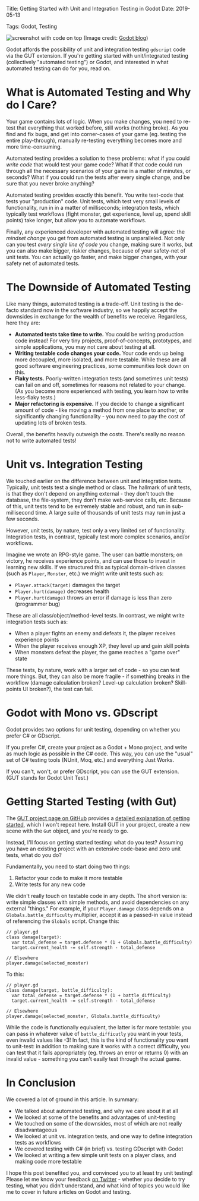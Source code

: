 Title: Getting Started with Unit and Integration Testing in Godot
Date: 2019-05-13

Tags: Godot, Testing

![screenshot with code on top](https://i.imgur.com/F3hoasj.jpg)
(Image credit: [Godot blog](https://godotengine.org/article/tests-needed-godot-2-1-4-beta))

Godot affords the possibility of unit and integration testing `gdscript` code via the GUT extension. If you're getting started with unit/integrated testing (collectively "automated testing") or Godot, and interested in what automated testing can do for you, read on.

# What is Automated Testing and Why do I Care?

Your game contains lots of logic. When you make changes, you need to re-test that everything that worked before, still works (nothing broke). As you find and fix bugs, and get into corner-cases of your game (eg. testing the entire play-through), manually re-testing everything becomes more and more time-consuming.

Automated testing provides a solution to these problems: what if you could *write code* that would test your game code? What if that code could run through all the necessary scenarios of your game in a matter of minutes, or seconds? What if you could run the tests after every single change, and be sure that you never broke anything?

Automated testing provides exactly this benefit. You write test-code that tests your "production" code. Unit tests, which test very small levels of functionality, run in in a matter of milliseconds; integration tests, which typically test workflows (fight monster, get experience, level up, spend skill points) take longer, but allow you to automate workflows.

Finally, any experienced developer with automated testing will agree: the *mindset change* you get from automated testing is unparalleled. Not only can you test *every single line of code* you change, making sure it works, but you can also make bigger, riskier changes, because of your safety-net of unit tests. You can actually go faster, and make bigger changes, with your safety net of automated tests.

# The Downside of Automated Testing

Like many things, automated testing is a trade-off. Unit testing is the de-facto standard now in the software industry, so we happily accept the downsides in exchange for the wealth of benefits we receive. Regardless, here they are:

- **Automated tests take time to write.** You could be writing production code instead! For very tiny projects, proof-of-concepts, prototypes, and simple applications, you may not care about testing at all.
- **Writing testable code changes your code.** Your code ends up being more decoupled, more isolated, and more testable. While these are all good software engineering practices, some communities look down on this.
- **Flaky tests.** Poorly-written integration tests (and sometimes unit tests) can fail on and off, sometimes for reasons not related to your change. (As you become more experienced with testing, you learn how to write less-flaky tests.)
- **Major refactoring is expensive.** If you decide to change a significant amount of code - like moving a method from one place to another, or significantly changing functionality - you now need to pay the cost of updating lots of broken tests.

Overall, the benefits heavily outweigh the costs. There's really no reason not to write automated tests!

# Unit vs. Integration Testing

We touched earlier on the difference between unit and integration tests. Typically, unit tests test a single method or class. The hallmark of unit tests, is that they don't depend on anything external - they don't touch the database, the file-system, they don't make web-service calls, etc. Because of this, unit tests tend to be extremely stable and robust, and run in sub-millisecond time. A large suite of thousands of unit tests may run in just a few seconds.

However, unit tests, by nature, test only a very limited set of functionality. Integration tests, in contrast, typically test more complex scenarios, and/or workflows.

Imagine we wrote an RPG-style game. The user can battle monsters; on victory, he receives experience points, and can use those to invest in learning new skills.  If we structured this as typical domain-driven classes (such as `Player`, `Monster`, etc.) we might write unit tests such as:

- `Player.attack(target)` damages the target
- `Player.hurt(damage)` decreases health
- `Player.hurt(damage)` throws an error if damage is less than zero (programmer bug)

These are all class/object/method-level tests. In contrast, we might write integration tests such as:

- When a player fights an enemy and defeats it, the player receives experience points
- When the player receives enough XP, they level up and gain skill points
- When monsters defeat the player, the game reaches a "game over" state

These tests, by nature, work with a larger set of code - so you can test more things. But, they can also be more fragile - if something breaks in the workflow (damage calculation broken? Level-up calculation broken? Skill-points UI broken?), the test can fail.

# Godot with  Mono vs. GDscript

Godot provides two options for unit testing, depending on whether you prefer C# or GDscript.

If you prefer C#, create your project as a Godot + Mono project, and write as much logic as possible in the C# code. This way, you can use the "usual" set of C# testing tools (NUnit, Moq, etc.) and everything Just Works.

If you can't, won't, or prefer GDscript, you can use the GUT extension. (GUT stands for Godot Unit Test.)

# Getting Started Testing (with Gut)

The [GUT project page on GitHub](https://github.com/bitwes/Gut) provides a [detailed explanation of getting started](https://github.com/bitwes/Gut/wiki/Install), which I won't repeat here. Install GUT in your project, create a new scene with the `Gut` object, and you're ready to go.

Instead, I'll focus on getting started testing: what do you test? Assuming you have an existing project with an extensive code-base and zero unit tests, what do you do?

Fundamentally, you need to start doing two things:

1) Refactor your code to make it more testable
2) Write tests for any new code

We didn't really touch on testable code in any depth. The short version is: write simple classes with simple methods, and avoid dependencies on any external "things." For example, if your `Player.damage` class depends on a `Globals.battle_difficulty` multiplier, accept it as a passed-in value instead of referencing the `Globals` script. Change this:

```
// player.gd
class damage(target):
  var total_defense = target.defense * (1 + Globals.battle_difficulty)
  target.current_health -= self.strength - total_defense

// Elsewhere
player.damage(selected_monster)
```

To this:

```
// player.gd
class damage(target, battle_difficulty):
  var total_defense = target.defense * (1 + battle_difficulty)
  target.current_health -= self.strength - total_defense

// Elsewhere
player.damage(selected_monster, Globals.battle_difficulty)
```

While the code is functionally equivalent, the latter is far more testable: you can pass in whatever value of `battle_difficutly` you want in your tests, even invalid values like -3! In fact, this is the kind of functionality you want to unit-test: in addition to making sure it works with a correct difficulty, you can test that it fails appropriately (eg. throws an error or returns 0) with an invalid value - something you can't easily test through the actual game.

# In Conclusion

We covered a lot of ground in this article.  In summary:

- We talked about automated testing, and why we care about it at all
- We looked at some of the benefits and advantages of unit-testing
- We touched on some of the downsides, most of which are not really disadvantageous
- We looked at unit vs. integration tests, and one way to define integration tests as workflows
- We covered testing with C# (in brief) vs. testing GDscript with Godot
- We looked at writing a few simple unit tests on a player class, and making code more testable

I hope this post benefited you, and convinced you to at least try unit testing! Please let me know your feedback [on Twitter](https://twitter.com/nightblade99) - whether you decide to try testing, what you didn't understand, and what kind of topics you would like me to cover in future articles on Godot and testing.